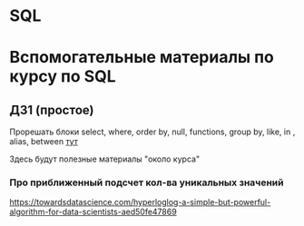 # SQL
# Вспомогательные материалы по курсу по SQL

## ДЗ1 (простое)
Прорешать блоки select, where, order by, null, functions, group by, like, in , alias, between [тут](https://www.w3schools.com/sql/exercise.asp)


Здесь будут полезные материалы "около курса"

### Про приближенный подсчет кол-ва уникальных значений
https://towardsdatascience.com/hyperloglog-a-simple-but-powerful-algorithm-for-data-scientists-aed50fe47869
